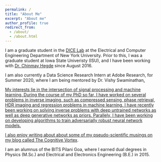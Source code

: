 ```yaml
---
permalink: /
title: "About Me"
excerpt: "About me"
author_profile: true
redirect_from: 
  - /about/
  - /about.html
---
```


<p>I am a graduate student in the <a target="_blank" href='http://dice.ece.iastate.edu/'>DICE Lab</a> at the Electrical and Computer Engineering Department of New York University. Prior to this, I was a graduate student at Iowa State Univeristy (ISU), and I have been working with <a target="_blank" href='http://home.engineering.iastate.edu/~chinmay/'>Dr. Chinmay Hegde</a> since August 2016. </p>

<p>I am also currently a Data Science Research Intern at Adobe Research, for Summer 2020, where I am being mentored by Dr. Vishy Swaminathan<a target="_blank" href='https://research.adobe.com/person/vishy-swaminathan/'>.</p>

<p> My interests lie in the intersection of signal processing and machine learning. During the course of my PhD so far, I have worked on several problems in inverse imaging, such as compressed sensing, phase retrieval, HDR imaging and regression problems in machine learning. I have recently been working on solving inverse problems with deep untrained networks as well as deep generative networks as priors. Parallely, I have been working on developing algorithms to train adversarially robust neural network models. 
  
I also enjoy writing about about some of my pseudo-scientific musings on my blog called <a target="_blank" href='https://thecognitivevortex.wordpress.com/'>The Cognitive Vortex</a>.</p> 

<p> I am an alumnus of the BITS Pilani Goa, where I earned dual degrees in Physics (M.Sc.) and Electrical and Electronics Engineering (B.E.) in 2015.</p>

